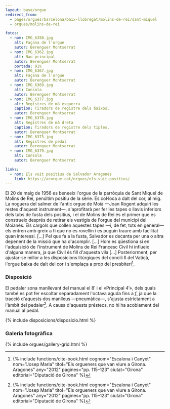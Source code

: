 ```yaml
---
layout: base/orgue
redirect_from:
  - pages/orgues/barcelona/baix-llobregat/molins-de-rei/sant-miquel
  - orgues/molins-de-rei

fotos:
  - nom: IMG_6350.jpg
    alt: Façana de l'orgue
    autor: Berenguer Montserrat
  - nom: IMG_6362.jpg
    alt: Nau principal
    autor: Berenguer Montserrat
    portada: 91%
  - nom: IMG_6367.jpg
    alt: Façana de l'orgue
    autor: Berenguer Montserrat
  - nom: IMG_6369.jpg
    alt: Consola
    autor: Berenguer Montserrat
  - nom: IMG_6377.jpg
    alt: Registres de mà esquerra
    caption: Tiradors de registre dels baixos.
    autor: Berenguer Montserrat
  - nom: IMG_6378.jpg
    alt: Registres de mà dreta
    caption: Tiradors de registre dels tiples.
    autor: Berenguer Montserrat
  - nom: IMG_6373.jpg
    alt: Registres de pedal
    autor: Berenguer Montserrat
  - nom: IMG_6379.jpg
    alt: Consola
    autor: Berenguer Montserrat

links:
  - nom: Els vuit positius de Salvador Aragonès
    link: https://acorgue.cat/orgues/els-vuit-positius/
---
```


El 20 de maig de 1956 es beneeix l'orgue de la parròquia de Sant Miquel de Molins de Rei, penúltim
positiu de la sèrie. Es col·loca a dalt del cor, al mig. La noguera del salmer de l'antic orgue de
Moià —Joan Rogent adquirí les restes d'aquest instrument—, s'aprofitarà per fer les tapes o llavis
inferiors dels tubs de fusta dels positius, i el de Molins de Rei és el primer que es construeix
després de retirar els vestigis de l'orgue del municipi del Moianès. Els cargols que collen aquestes
tapes —i, de fet, tots en general— els entren amb greix a fi que no es rovellin i es puguin traure
amb facilitat quan interessi. […] Pel que fa a la fusta, Salvador es decanta per una o altra
depenent de la missió que ha d'acomplir. […] Hom es qüestiona si en l'adquisició de l'instrument
de Molins de Rei Francesc Civil hi influeix d'alguna manera, ja que Civil és fill d'aquesta vila […]
Posteriorment, per ajustar-se millor a les disposicions litúrgiques del concili II del Vaticà, l'orgue
baixa de dalt del cor i s'emplaça a prop del presbiteri[^1].

### Disposició

El pedaler sona manllevant del manual el 8′ i el «Principal 4′», dels quals també
es pot fer escoltar separadament l'octava aguda fins a _f_, ja que la tracció d'aquests dos manlleus —pneumàtica—, s'ajusta
estrictament a l'àmbit del pedaler[^1]. A causa d'aquests préstecs, no hi ha acoblament del manual al pedal.

{% include disposicions/disposicio.html %}

### Galeria fotogràfica

{% include orgues/gallery-grid.html %}

[^1]: {% include functions/cite-book.html cognom="Escalona i Canyet" nom="Josep Maria" titol="Els orgueners que van viure a Girona. Aragonès" any="2012" pagines="pp. 115–123" ciutat="Girona" editorial="Diputació de Girona" %}
